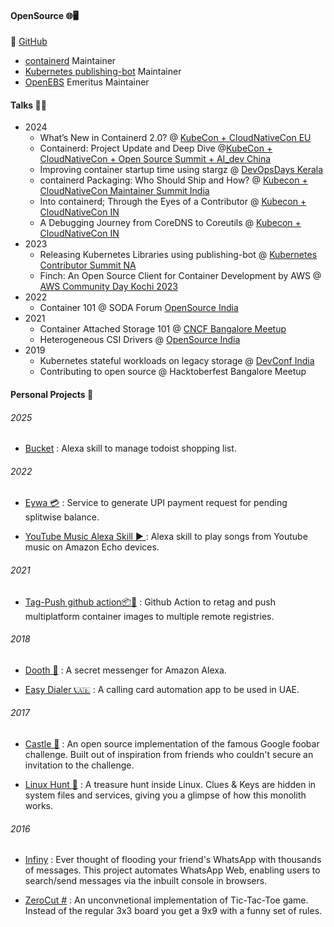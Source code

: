 #### OpenSource 🌐🖥️

🐙 [GitHub](https://github.com/akhilerm)

- [containerd](https://github.com/containerd) Maintainer
- [Kubernetes publishing-bot](https://github.com/k8s-publishing-bot) Maintainer
- [OpenEBS](https://github.com/openebs) Emeritus Maintainer



#### Talks 👨🎤
- 2024
    - What’s New in Containerd 2.0? @ [KubeCon + CloudNativeCon EU](https://www.youtube.com/watch?v=u89nrwWoA-w)
    - Containerd: Project Update and Deep Dive @[KubeCon + CloudNativeCon + Open Source Summit + AI_dev China](https://www.youtube.com/watch?v=J9sHhDfYRwA)
    - Improving container startup time using stargz @ [DevOpsDays Kerala](https://www.youtube.com/watch?v=HK-LEHr3qjs)
    - containerd Packaging: Who Should Ship and How? @ [Kubecon + CloudNativeCon Maintainer Summit India](https://www.youtube.com/watch?v=lrEFji9AkiQ)
    - Into containerd; Through the Eyes of a Contributor @ [Kubecon + CloudNativeCon IN](https://www.youtube.com/watch?v=R0x8KKtht9I)
    - A Debugging Journey from CoreDNS to Coreutils @ [Kubecon + CloudNativeCon IN](https://www.youtube.com/watch?v=_7P61ojiCKk)
- 2023
    - Releasing Kubernetes Libraries using publishing-bot @ [Kubernetes Contributor Summit NA](https://sched.co/1Sp9W)
    - Finch: An Open Source Client for Container Development by AWS @ [AWS Community Day Kochi 2023](https://www.youtube.com/watch?v=aM9MArQRki4)
- 2022
    - Container 101 @ SODA Forum [OpenSource India](https://www.opensourceindia.in/agenda-2022/)
- 2021
    - Container Attached Storage 101 @ [CNCF Bangalore Meetup](https://www.meetup.com/Bangalore-CNCF-Meetup/events/278675768/)
    - Heterogeneous CSI Drivers @ [OpenSource India](https://www.opensourceindia.in/conference-agenda-2021/)
- 2019 
    - Kubernetes stateful workloads on legacy storage @ [DevConf India](https://devconfin19.sched.com/event/RVQZ/kubernetes-stateful-workloads-with-legacy)
    - Contributing to open source @ Hacktoberfest Bangalore Meetup



#### Personal Projects 👨 

###### 2025
- [Bucket](https://github.com/akhilerm/my-cart-alexa-skill) : Alexa skill to manage todoist shopping list.


###### 2022
- [Eywa 💳](https://github.com/akhilerm/eywa) : Service to generate UPI payment request for pending splitwise balance.

- [YouTube Music Alexa Skill ▶️ ](https://github.com/akhilerm/youtube-music-alexa-skill) : Alexa skill to play songs from Youtube music on Amazon Echo devices.


###### 2021
- [Tag-Push github action📦🐬](https://github.com/akhilerm/tag-push-action) : Github Action to retag and push multiplatform container images to multiple remote registries.


###### 2018
- [Dooth 📱](https://github.com/akhilerm/dooth) : A secret messenger for Amazon Alexa.

- [Easy Dialer 📞🇦🇪](https://github.com/akhilerm/easyDialer) : A calling card automation app to be used in UAE.


###### 2017
- [Castle 🏰](https://github.com/akhilerm/Castle) : An open source implementation of the famous Google foobar challenge. Built out of inspiration from friends who couldn't secure an invitation to the challenge.

- [Linux Hunt 🐧](https://github.com/tkm-ce/Linux-Hunt) : A treasure hunt inside Linux. Clues & Keys are hidden in system files and services, giving you a glimpse of how this monolith works.


###### 2016
- [Infiny](https://github.com/akhilerm/Infiny) : Ever thought of flooding your friend's WhatsApp with thousands of messages. This project automates WhatsApp Web, enabling users to search/send messages via the inbuilt console in browsers. 

- [ZeroCut #](https://github.com/akhilerm/ZeroCut) : An unconvnetional implementation of Tic-Tac-Toe game. Instead of the regular 3x3 board you get a 9x9 with a funny set of rules.
